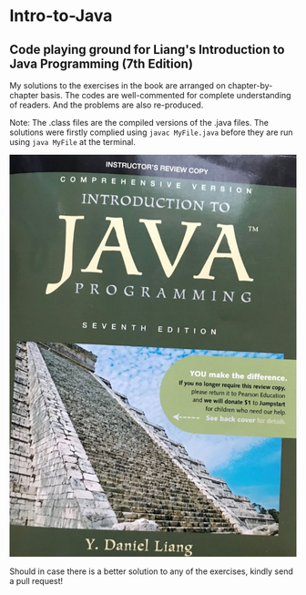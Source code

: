 # Intro-to-Java

## Code playing ground for Liang's Introduction to Java Programming (7th Edition)

My solutions to the exercises in the book are arranged on chapter-by-chapter basis. The codes are well-commented for complete understanding of readers.
And the problems are also re-produced.

Note: The .class files are the compiled versions of the .java files.
The solutions were firstly complied using `javac MyFile.java` before they are run using `java MyFile` at the terminal.

![](images/bookcover.jpg)


Should in case there is a better solution to any of the exercises, kindly send a pull request!